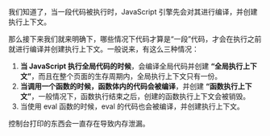 我们知道了，当一段代码被执行时，JavaScript 引擎先会对其进行编译，并创建执行上下文。

那么接下来我们就来明确下，哪些情况下代码才算是“一段”代码，才会在执行之前就进行编译并创建执行上下文。一般说来，有这么三种情况：

1. **当 JavaScript 执行全局代码的时候**，会编译全局代码并创建 **“全局执行上下文”**，而且在整个页面的生存周期内，全局执行上下文只有一份。
2. **当调用一个函数的时候，函数体内的代码会被编译**，并创建 **“函数执行上下文”**，一般情况下，函数执行结束之后，创建的函数执行上下文会被销毁。
3. 当使用 eval 函数的时候，eval 的代码也会被编译，并创建执行上下文。





控制台打印的东西会一直存在导致内存泄漏。
